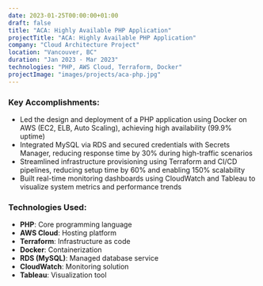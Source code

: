 ```yaml
---
date: 2023-01-25T00:00:00+01:00
draft: false
title: "ACA: Highly Available PHP Application"
projectTitle: "ACA: Highly Available PHP Application"
company: "Cloud Architecture Project"
location: "Vancouver, BC"
duration: "Jan 2023 - Mar 2023"
technologies: "PHP, AWS Cloud, Terraform, Docker"
projectImage: "images/projects/aca-php.jpg"
---
```

###  Key Accomplishments:

- Led the design and deployment of a PHP application using Docker on AWS (EC2, ELB, Auto Scaling), achieving high availability (99.9% uptime)
- Integrated MySQL via RDS and secured credentials with Secrets Manager, reducing response time by 30% during high-traffic scenarios
- Streamlined infrastructure provisioning using Terraform and CI/CD pipelines, reducing setup time by 60% and enabling 150% scalability
- Built real-time monitoring dashboards using CloudWatch and Tableau to visualize system metrics and performance trends

### Technologies Used:
- **PHP**: Core programming language
- **AWS Cloud**: Hosting platform
- **Terraform**: Infrastructure as code
- **Docker**: Containerization
- **RDS (MySQL)**: Managed database service
- **CloudWatch**: Monitoring solution
- **Tableau**: Visualization tool 